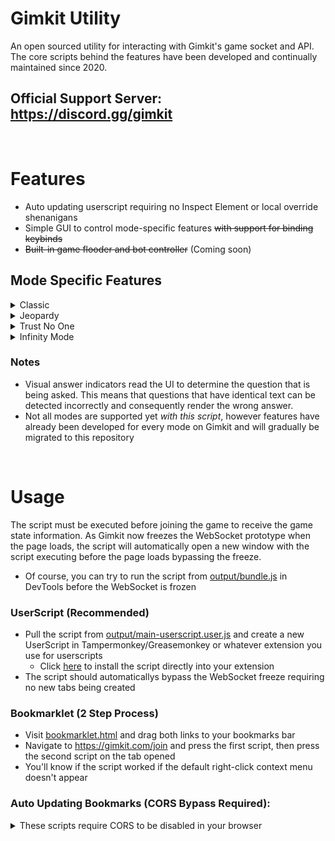 # Gimkit Utility
An open sourced utility for interacting with Gimkit's game socket and API. The core scripts behind the features have been developed and continually maintained since 2020.

## Official Support Server: https://discord.gg/gimkit
<br>

# Features
- Auto updating userscript requiring no Inspect Element or local override shenanigans
- Simple GUI to control mode-specific features ~~with support for binding keybinds~~
- ~~Built-in game flooder and bot controller~~ (Coming soon)

## Mode Specific Features
<details>
  <summary>Classic</summary>

- Auto Answer
  - Automatically answer the questions correctly with configurable delay, accuracy, and question selection.
- Highlight Answers
  - Changes the background of the correct answer to `#1e90ff`
- Input Answers
  - Changes the placeholder in the answer field to the correct answer
- Hidden Answers
  - Displays the MCQ index of the correct answer in the title of the page, or the answer to a typing question
- Auto Upgrade
  - Automatically buys the next upgrade when possible with the ability to toggle upgrades to purchase
- Set Claps
  - Adds any amount of claps, including negative numbers, to the counter when the game has finished
- Buy & Use Powerups
  - Buy specific or all powerups through the GUI
  - Use the powerups on yourself or others
- Buy & Apply Themes
  - Buy specific or all themes and apply them

</details>
<details>
  <summary>Jeopardy</summary>

- Auto Answer & Answer Once
  - Automatically answers the question correctly as soon as the question can be answered
- Highlight/Input/Hidden Answers & Set Claps (see **Classic**)

</details>
<details>
  <summary>Trust No One</summary>

- All Classic Features (see **Classic**)
- Purchase Shop Items
  - Buy the items from anywhere and even use them on yourself
- Spam Host
  - Spams the investigation log on the host with yourself purchasing Money Per Question :rofl:

</details>
<details>
  <summary>Infinity Mode</summary>

- All Classic Features (see **Classic**)
- Purchase & Use Infinity Stones
  - Buy and use the infinity stones from anywhere

</details>

### Notes
- Visual answer indicators read the UI to determine the question that is being asked. This means that questions that have identical text can be detected incorrectly and consequently render the wrong answer.
- Not all modes are supported yet _with this script_, however features have already been developed for every mode on Gimkit and will gradually be migrated to this repository

<br>

# Usage
The script must be executed before joining the game to receive the game state information. As Gimkit now freezes the WebSocket prototype when the page loads, the script will automatically open a new window with the script executing before the page loads bypassing the freeze.
- Of course, you can try to run the script from [output/bundle.js](output/bundle.js) in DevTools before the WebSocket is frozen

### UserScript (Recommended)
- Pull the script from [output/main-userscript.user.js](output/main-userscript.user.js) and create a new UserScript in Tampermonkey/Greasemonkey or whatever extension you use for userscripts
  - Click [here](https://undercovergoose.github.io/gimkit/output/main-userscript.user.js) to install the script directly into your extension
- The script should automaticallys bypass the WebSocket freeze requiring no new tabs being created

### Bookmarklet (2 Step Process)
- Visit [bookmarklet.html](https://undercovergoose.github.io/gimkit/bookmarklet.html) and drag both links to your bookmarks bar
- Navigate to https://gimkit.com/join and press the first script, then press the second script on the tab opened
- You'll know if the script worked if the default right-click context menu doesn't appear

### Auto Updating Bookmarks (CORS Bypass Required):
<details>
  <summary>These scripts require CORS to be disabled in your browser</summary>

> Paste the following into developer console:
```javascript
(async() => {
	const r = await fetch("https://undercovergoose.github.io/gimkit/output/bundle.min.js");
	const t = await r.text();
	const w = window.open(location.href, "_blank");
	w.eval(t);
	w.focus();
})();
```
> or create a bookmarklet with the following url and press to launch:
```javascript
javascript:(async()=>{const r=await fetch("https://undercovergoose.github.io/gimkit/output/bundle.min.js");const t=await r.text();const w=window.open(location.href,"_blank");w.eval(t);w.focus();})();void 0
```

### Running from Source
If you wish to clone the repo and run the script directly from the output folder you can do so by hosting a file server on some port to the repo and changing the URL in the script to `127.0.0.1:8080/output/bundle.min.js` replacing the port with the one you are using.

</details>
